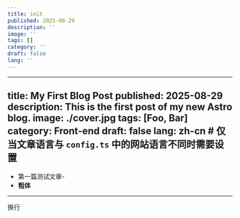 ```yaml
---
title: init
published: 2025-08-29
description: ''
image: ''
tags: []
category: ''
draft: false 
lang: ''
---
```

---
title: My First Blog Post
published: 2025-08-29
description: This is the first post of my new Astro blog.
image: ./cover.jpg
tags: [Foo, Bar]
category: Front-end
draft: false
lang: zh-cn      # 仅当文章语言与 `config.ts` 中的网站语言不同时需要设置
---

+ 第一篇测试文章-
+ **粗体**
---
换行